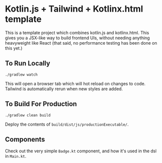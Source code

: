 # Kotlin.js + Tailwind + Kotlinx.html template

This is a template project which combines kotlin.js and kotlinx.html. This gives you a JSX-like way to build frontend UIs, without needing anything heavyweight
like React (that said, no performance testing has been done on this yet.)

## To Run Locally

`./gradlew watch`

This will open a browser tab which will hot reload on changes to code. Tailwind is automatically rerun when new styles are added.

## To Build For Production

`./gradlew clean build`

Deploy the contents of `build/dist/js/productionExecutable/`.

## Components

Check out the very simple `Badge.kt` component, and how it's used in the dsl in `Main.kt`.

